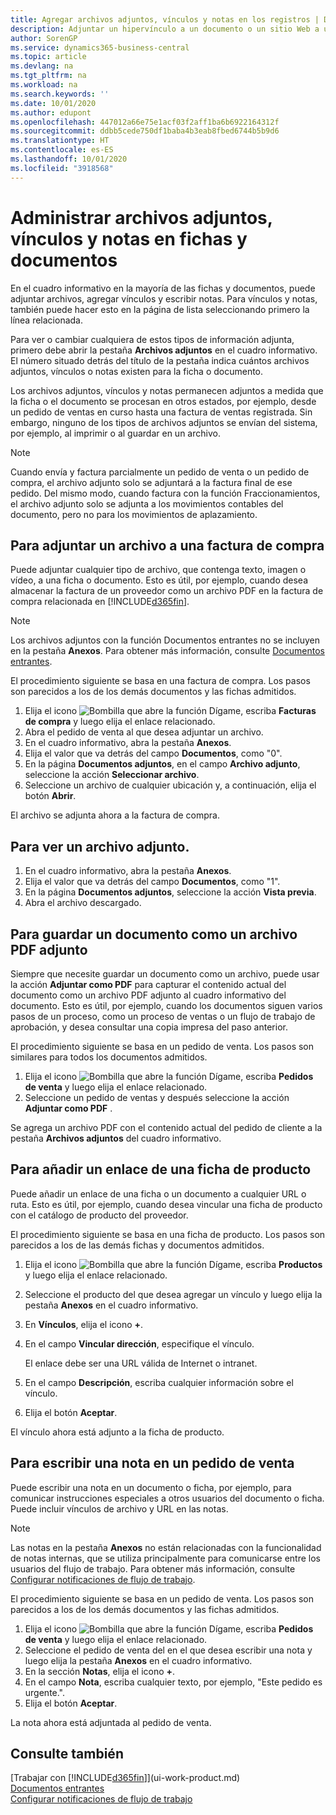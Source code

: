 ```yaml
---
title: Agregar archivos adjuntos, vínculos y notas en los registros | Documentos de Microsoft
description: Adjuntar un hipervínculo a un documento o un sitio Web a un registro específico, como un documento de cliente.
author: SorenGP
ms.service: dynamics365-business-central
ms.topic: article
ms.devlang: na
ms.tgt_pltfrm: na
ms.workload: na
ms.search.keywords: ''
ms.date: 10/01/2020
ms.author: edupont
ms.openlocfilehash: 447012a66e75e1acf03f2aff1ba6b6922164312f
ms.sourcegitcommit: ddbb5cede750df1baba4b3eab8fbed6744b5b9d6
ms.translationtype: HT
ms.contentlocale: es-ES
ms.lasthandoff: 10/01/2020
ms.locfileid: "3918568"
---
```

# <a name="manage-attachments-links-and-notes-on-cards-and-documents"></a>Administrar archivos adjuntos, vínculos y notas en fichas y documentos

En el cuadro informativo en la mayoría de las fichas y documentos, puede adjuntar archivos, agregar vínculos y escribir notas. Para vínculos y notas, también puede hacer esto en la página de lista seleccionando primero la línea relacionada.

Para ver o cambiar cualquiera de estos tipos de información adjunta, primero debe abrir la pestaña **Archivos adjuntos** en el cuadro informativo. El número situado detrás del título de la pestaña indica cuántos archivos adjuntos, vínculos o notas existen para la ficha o documento.

Los archivos adjuntos, vínculos y notas permanecen adjuntos a medida que la ficha o el documento se procesan en otros estados, por ejemplo, desde un pedido de ventas en curso hasta una factura de ventas registrada. Sin embargo, ninguno de los tipos de archivos adjuntos se envían del sistema, por ejemplo, al imprimir o al guardar en un archivo.

> [!NOTE]
> Cuando envía y factura parcialmente un pedido de venta o un pedido de compra, el archivo adjunto solo se adjuntará a la factura final de ese pedido. Del mismo modo, cuando factura con la función Fraccionamientos, el archivo adjunto solo se adjunta a los movimientos contables del documento, pero no para los movimientos de aplazamiento.

## <a name="to-attach-a-file-to-a-purchase-invoice"></a>Para adjuntar un archivo a una factura de compra
Puede adjuntar cualquier tipo de archivo, que contenga texto, imagen o vídeo, a una ficha o documento. Esto es útil, por ejemplo, cuando desea almacenar la factura de un proveedor como un archivo PDF en la factura de compra relacionada en [!INCLUDE[d365fin](includes/d365fin_md.md)].

> [!NOTE]
> Los archivos adjuntos con la función Documentos entrantes no se incluyen en la pestaña **Anexos**. Para obtener más información, consulte [Documentos entrantes](across-income-documents.md).

El procedimiento siguiente se basa en una factura de compra. Los pasos son parecidos a los de los demás documentos y las fichas admitidos.

1. Elija el icono ![Bombilla que abre la función Dígame](media/ui-search/search_small.png "Dígame qué desea hacer"), escriba **Facturas de compra** y luego elija el enlace relacionado.
2. Abra el pedido de venta al que desea adjuntar un archivo.
3. En el cuadro informativo, abra la pestaña **Anexos**.
4. Elija el valor que va detrás del campo **Documentos**, como "0".
5. En la página **Documentos adjuntos**, en el campo **Archivo adjunto**, seleccione la acción **Seleccionar archivo**.
5. Seleccione un archivo de cualquier ubicación y, a continuación, elija el botón **Abrir**.

El archivo se adjunta ahora a la factura de compra.

## <a name="to-view-an-attached-file"></a>Para ver un archivo adjunto.
1. En el cuadro informativo, abra la pestaña **Anexos**.
2. Elija el valor que va detrás del campo **Documentos**, como "1".
3. En la página **Documentos adjuntos**, seleccione la acción **Vista previa**.
4. Abra el archivo descargado.

## <a name="to-save-a-document-as-a-pdf-attachment"></a>Para guardar un documento como un archivo PDF adjunto
Siempre que necesite guardar un documento como un archivo, puede usar la acción **Adjuntar como PDF** para capturar el contenido actual del documento como un archivo PDF adjunto al cuadro informativo del documento. Esto es útil, por ejemplo, cuando los documentos siguen varios pasos de un proceso, como un proceso de ventas o un flujo de trabajo de aprobación, y desea consultar una copia impresa del paso anterior.

El procedimiento siguiente se basa en un pedido de venta. Los pasos son similares para todos los documentos admitidos.

1. Elija el icono ![Bombilla que abre la función Dígame](media/ui-search/search_small.png "Dígame qué desea hacer"), escriba **Pedidos de venta** y luego elija el enlace relacionado.
2. Seleccione un pedido de ventas y después seleccione la acción **Adjuntar como PDF** .

Se agrega un archivo PDF con el contenido actual del pedido de cliente a la pestaña **Archivos adjuntos** del cuadro informativo.

## <a name="to-add-a-link-from-an-item-card"></a>Para añadir un enlace de una ficha de producto
Puede añadir un enlace de una ficha o un documento a cualquier URL o ruta. Esto es útil, por ejemplo, cuando desea vincular una ficha de producto con el catálogo de producto del proveedor.

El procedimiento siguiente se basa en una ficha de producto. Los pasos son parecidos a los de las demás fichas y documentos admitidos.

1. Elija el icono ![Bombilla que abre la función Dígame](media/ui-search/search_small.png "Dígame qué desea hacer"), escriba **Productos** y luego elija el enlace relacionado.
2. Seleccione el producto del que desea agregar un vínculo y luego elija la pestaña **Anexos** en el cuadro informativo.
3. En **Vínculos**, elija el icono **+**.
4. En el campo **Vincular dirección**, especifique el vínculo.

    El enlace debe ser una URL válida de Internet o intranet.

5. En el campo **Descripción**, escriba cualquier información sobre el vínculo.  
6. Elija el botón **Aceptar**.

El vínculo ahora está adjunto a la ficha de producto.  

## <a name="to-write-a-note-on-a-sales-order"></a>Para escribir una nota en un pedido de venta
Puede escribir una nota en un documento o ficha, por ejemplo, para comunicar instrucciones especiales a otros usuarios del documento o ficha. Puede incluir vínculos de archivo y URL en las notas.

> [!NOTE]
> Las notas en la pestaña **Anexos** no están relacionadas con la funcionalidad de notas internas, que se utiliza principalmente para comunicarse entre los usuarios del flujo de trabajo. Para obtener más información, consulte [Configurar notificaciones de flujo de trabajo](across-setting-up-workflow-notifications.md).

El procedimiento siguiente se basa en un pedido de venta. Los pasos son parecidos a los de los demás documentos y las fichas admitidos.

1. Elija el icono ![Bombilla que abre la función Dígame](media/ui-search/search_small.png "Dígame qué desea hacer"), escriba **Pedidos de venta** y luego elija el enlace relacionado.
2. Seleccione el pedido de venta del en el que desea escribir una nota y luego elija la pestaña **Anexos** en el cuadro informativo.
3. En la sección **Notas**, elija el icono **+**.
4. En el campo **Nota**, escriba cualquier texto, por ejemplo, "Este pedido es urgente.".
5. Elija el botón **Aceptar**.

La nota ahora está adjuntada al pedido de venta.

## <a name="see-also"></a>Consulte también  
[Trabajar con [!INCLUDE[d365fin](includes/d365fin_md.md)]](ui-work-product.md)  
[Documentos entrantes](across-income-documents.md)  
[Configurar notificaciones de flujo de trabajo](across-setting-up-workflow-notifications.md)  
